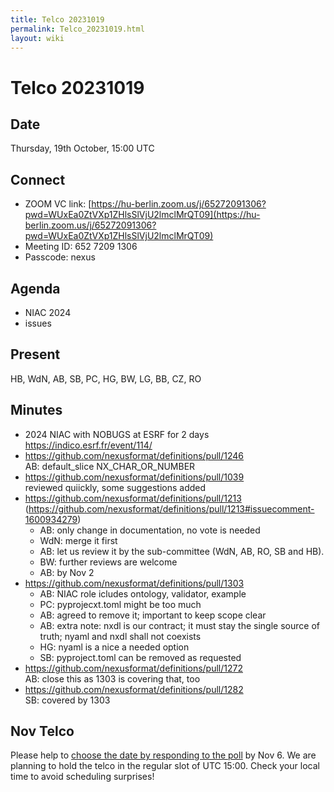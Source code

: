 ```yaml
---
title: Telco 20231019
permalink: Telco_20231019.html
layout: wiki
---
```

Telco 20231019
==============

Date
----

Thursday, 19th October, 15:00 UTC


Connect
-------
* ZOOM VC link: [https://hu-berlin.zoom.us/j/65272091306?pwd=WUxEa0ZtVXp1ZHlsSlVjU2lmclMrQT09](https://hu-berlin.zoom.us/j/65272091306?pwd=WUxEa0ZtVXp1ZHlsSlVjU2lmclMrQT09)
* Meeting ID: 652 7209 1306
* Passcode: nexus

Agenda
------
* NIAC 2024
* issues

Present
-------
HB, WdN, AB, SB, PC, HG, BW, LG, BB, CZ, RO


Minutes
-------
* 2024 NIAC with NOBUGS at ESRF for 2 days https://indico.esrf.fr/event/114/ 
* https://github.com/nexusformat/definitions/pull/1246  
AB: default_slice NX_CHAR_OR_NUMBER
* https://github.com/nexusformat/definitions/pull/1039  
reviewed quiickly, some suggestions added
* https://github.com/nexusformat/definitions/pull/1213  
(https://github.com/nexusformat/definitions/pull/1213#issuecomment-1600934279)  
  * AB: only change in documentation, no vote is needed
  * WdN: merge it first
  * AB: let us review it by the sub-committee (WdN, AB, RO, SB and HB). 
  * BW: further reviews are welcome
  * AB: by Nov 2
* https://github.com/nexusformat/definitions/pull/1303
  * AB: NIAC role icludes ontology, validator, example
  * PC: pyprojecxt.toml might be too much
  * AB: agreed to remove it; important to keep scope clear
  * AB: extra note: nxdl is our contract; it must stay the single source of truth; nyaml and nxdl shall not coexists
  * HG: nyaml is a nice a needed option
  * SB: pyproject.toml can be removed as requested
* https://github.com/nexusformat/definitions/pull/1272  
AB: close this as 1303 is covering that, too
* https://github.com/nexusformat/definitions/pull/1282  
SB: covered by 1303


Nov Telco
--------------

Please help to [choose the date by responding to the poll](https://doodle.com/meeting/participate/id/bD0W8Gqb) by Nov 6. We are planning to hold the telco in the regular slot of UTC 15:00. Check your local time to avoid scheduling surprises!
